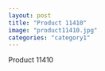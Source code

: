 ```yaml
---
layout: post
title: "Product 11410"
image: "product11410.jpg"
categories: "category1"
---
```

Product 11410
